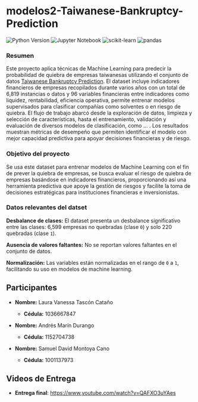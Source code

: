 # modelos2-Taiwanese-Bankruptcy-Prediction
![Python Version](https://img.shields.io/badge/python-3.12.5-blue.svg)
![Jupyter Notebook](https://img.shields.io/badge/Jupyter-Notebook-orange)
![scikit-learn](https://img.shields.io/badge/scikit--learn-v1.5.1-pink)
![pandas](https://img.shields.io/badge/matplotlib-v3.7.1-blue)


### Resumen

Este proyecto aplica técnicas de Machine Learning para predecir la probabilidad de quiebra de empresas taiwanesas utilizando el conjunto de datos [Taiwanese Bankruptcy Prediction](https://archive.ics.uci.edu/dataset/572/taiwanese+bankruptcy+prediction). El dataset incluye indicadores financieros de empresas recopilados durante varios años con un total de 6,819 instancias o datos y 96 variables financieras entre indicadores como liquidez, rentabilidad, eficiencia operativa, permite entrenar modelos supervisados para clasificar compañías como solventes o en riesgo de quiebra. El flujo de trabajo abarcó desde la exploración de datos, limpieza y selección de características, hasta el entrenamiento, validación y evaluación de diversos modelos de clasificación, como ... . Los resultados muestran métricas de desempeño que permiten identificar el modelo con mejor capacidad predictiva para apoyar decisiones financieras y de riesgo.

### Objetivo del proyecto
Se usa este dataset para entrenar modelos de Machine Learning con el fin de prever la quiebra de empresas, se busca evaluar el riesgo de quiebra de empresas basándose en indicadores financieros, proporcionando así una herramienta predictiva que apoye la gestión de riesgos y facilite la toma de decisiones estratégicas para instituciones financieras e inversionistas.

### Datos relevantes del datset
**Desbalance de clases:** El dataset presenta un desbalance significativo entre las clases: 6,599 empresas no quebradas (clase `0`) y solo 220 quebradas (clase `1`).

**Ausencia de valores faltantes:** No se reportan valores faltantes en el conjunto de datos.

**Normalización:** Las variables están normalizadas en el rango de `0` a `1`, facilitando su uso en modelos de machine learning.


## Participantes

- **Nombre:** Laura Vanessa Tascón Cataño
  - **Cédula:** 1036667847


- **Nombre:** Andrés Marín Durango
  - **Cédula:** 1152704738

- **Nombre:** Samuel David Montoya Cano
  - **Cédula:** 1001137973

## Videos de Entrega

- **Entrega final**: <a href="https://www.youtube.com/watch?v=QAFXO3uYAes" target="_blank">https://www.youtube.com/watch?v=QAFXO3uYAes</a>


